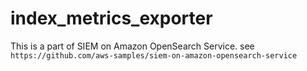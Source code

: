 # index_metrics_exporter

This is a part of SIEM on Amazon OpenSearch Service. see `https://github.com/aws-samples/siem-on-amazon-opensearch-service`
